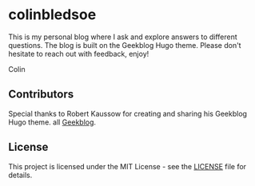 # colinbledsoe

This is my personal blog where I ask and explore answers to different questions. The blog is built on the Geekblog Hugo theme. Please don't hesitate to reach out with feedback, enjoy!

Colin

## Contributors

Special thanks to Robert Kaussow for creating and sharing his Geekblog Hugo theme. all [Geekblog](https://github.com/thegeeklab/hugo-geekblog/).

## License

This project is licensed under the MIT License - see the [LICENSE](https://github.com/thegeeklab/hugo-geekblog/blob/master/LICENSE) file for details.
